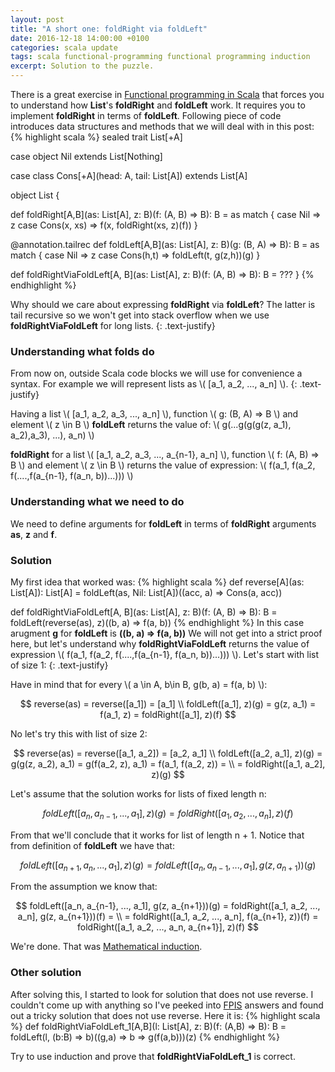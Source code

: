 ```yaml
---
layout: post
title: "A short one: foldRight via foldLeft"
date: 2016-12-18 14:00:00 +0100
categories: scala update
tags: scala functional-programming functional programming induction
excerpt: Solution to the puzzle.
---
```

<script type="text/javascript"
    src="http://cdn.mathjax.org/mathjax/latest/MathJax.js?config=TeX-AMS-MML_HTMLorMML">
</script>

There is a great exercise in [Functional programming in Scala][functional-programming-in-scala-affiliate-link] that forces you to understand how **List**'s **foldRight** and **foldLeft** work.
It requires you to implement **foldRight** in terms of **foldLeft**.
Following piece of code introduces data structures and methods that we will deal with in this post:
{% highlight scala %}
sealed trait List[+A]

case object Nil extends List[Nothing]

case class Cons[+A](head: A, tail: List[A]) extends List[A]

object List {

  def foldRight[A,B](as: List[A], z: B)(f: (A, B) => B): B =
    as match {
      case Nil => z
      case Cons(x, xs) => f(x, foldRight(xs, z)(f))
  }

  @annotation.tailrec
  def foldLeft[A,B](as: List[A], z: B)(g: (B, A) => B): B =
    as match {
      case Nil => z
      case Cons(h,t) => foldLeft(t, g(z,h))(g)
  }

  def foldRightViaFoldLeft[A, B](as: List[A], z: B)(f: (A, B) => B): B = ???
}
{% endhighlight %}

Why should we care about expressing **foldRight** via **foldLeft**?
The latter is tail recursive so we won't get into stack overflow when we use **foldRightViaFoldLeft** for long lists.
{: .text-justify}

### Understanding what folds do ###

From now on, outside Scala code blocks we will use for convenience a syntax.
For example we will represent lists as \\( [a_1, a_2, ..., a_n] \\).
{: .text-justify}

Having a list \\( [a_1, a_2, a_3, ..., a_n] \\), function \\( g: (B, A) => B \\) and element \\( z \in B \\) **foldLeft** returns the value of:
\\( g(...g(g(g(z, a_1), a_2),a_3), ...), a_n) \\)

**foldRight** for a list \\( [a_1, a_2, a_3, ..., a_{n-1}, a_n] \\), function \\( f: (A, B) => B \\) and element \\( z \in B \\) returns the value of expression:
\\( f(a_1, f(a_2, f(....,f(a_{n-1}, f(a_n, b))...))) \\)

### Understanding what we need to do ###

We need to define arguments for **foldLeft** in terms of **foldRight** arguments **as**, **z** and **f**.

### Solution ###

My first idea that worked was:
{% highlight scala %}
def reverse[A](as: List[A]): List[A] =
        foldLeft(as, Nil: List[A])((acc, a) => Cons(a, acc))

def foldRightViaFoldLeft[A, B](as: List[A], z: B)(f: (A, B) => B): B =
        foldLeft(reverse(as), z)((b, a) => f(a, b))
{% endhighlight %}
In this case arugment **g** for **foldLeft** is **((b, a) => f(a, b))**
We will not get into a strict proof here, but let's understand why **foldRightViaFoldLeft** returns the value of expression \\( f(a_1, f(a_2, f(....,f(a_{n-1}, f(a_n, b))...))) \\).
Let's start with list of size 1:
{: .text-justify}

Have in mind that for every \\( a \in A, b\in B, g(b, a) = f(a, b) \\):

$$
reverse(as) = reverse([a_1]) = [a_1] \\
foldLeft([a_1], z)(g) = g(z, a_1) = f(a_1, z) = foldRight([a_1], z)(f)
$$

No let's try this with list of size 2:

$$
reverse(as) = reverse([a_1, a_2]) = [a_2, a_1] \\
foldLeft([a_2, a_1], z)(g) = g(g(z, a_2), a_1) = g(f(a_2, z), a_1) = f(a_1, f(a_2, z)) = \\
= foldRight([a_1, a_2], z)(g)
$$

Let's assume that the solution works for lists of fixed length n:

$$
foldLeft([a_n, a_{n-1}, ..., a_1], z)(g) = foldRight([a_1, a_2, ..., a_n], z)(f)
$$

From that we'll conclude that it works for list of length n + 1.
Notice that from definition of **foldLeft** we have that:

$$
foldLeft([a_{n+1}, a_n, ..., a_1], z)(g) = foldLeft([a_n, a_{n-1}, ..., a_1], g(z, a_{n+1}))(g)
$$

From the assumption we know that:

$$
foldLeft([a_n, a_{n-1}, ..., a_1], g(z, a_{n+1}))(g) = foldRight([a_1, a_2, ..., a_n], g(z, a_{n+1}))(f) = \\
= foldRight([a_1, a_2, ..., a_n], f(a_{n+1}, z))(f) = foldRight([a_1, a_2, ..., a_n, a_{n+1}], z)(f)
$$

We're done. That was [Mathematical induction][mathematical-induction].

### Other solution ###

After solving this, I started to look for solution that does not use reverse.
I couldn't come up with anything so I've peeked into [FPIS][functional-programming-in-scala-affiliate-link] answers and found out a tricky solution that does not use reverse.
Here it is:
{% highlight scala %}
def foldRightViaFoldLeft_1[A,B](l: List[A], z: B)(f: (A,B) => B): B =
        foldLeft(l, (b:B) => b)((g,a) => b => g(f(a,b)))(z)
{% endhighlight %}

Try to use induction and prove that **foldRightViaFoldLeft_1** is correct.


[functional-programming-in-scala-affiliate-link]: https://www.amazon.com/gp/product/1617290653/ref=as_li_tl?ie=UTF8&camp=1789&creative=9325&creativeASIN=1617290653&linkCode=as2&tag=pawelgebal-20&linkId=f3ec949cadbc0ff936a5aae1dcc51c0a
[fpis-answers]:https://github.com/fpinscala/fpinscala
[mathematical-induction]:https://en.wikipedia.org/wiki/Mathematical_induction
